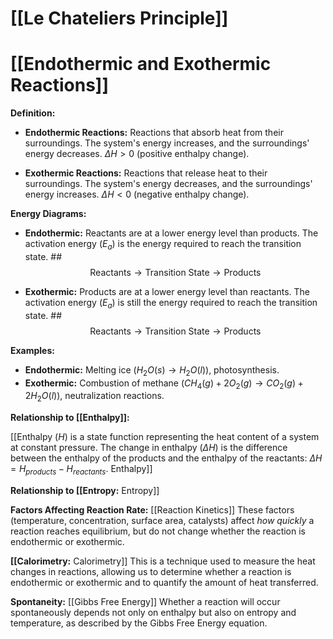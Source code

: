 # [[Le Chateliers Principle]]
# [[Endothermic and Exothermic Reactions]]

**Definition:**

* **Endothermic Reactions:** Reactions that absorb heat from their surroundings.  The system's energy increases, and the surroundings' energy decreases.  $\Delta H > 0$ (positive enthalpy change).

* **Exothermic Reactions:** Reactions that release heat to their surroundings. The system's energy decreases, and the surroundings' energy increases. $\Delta H < 0$ (negative enthalpy change).


**Energy Diagrams:**

* **Endothermic:**  Reactants are at a lower energy level than products.  The activation energy ($E_a$) is the energy required to reach the transition state. ## $$ \text{Reactants} \longrightarrow \text{Transition State} \longrightarrow \text{Products} $$

* **Exothermic:** Products are at a lower energy level than reactants. The activation energy ($E_a$) is still the energy required to reach the transition state. ## $$ \text{Reactants} \longrightarrow \text{Transition State} \longrightarrow \text{Products} $$

**Examples:**

* **Endothermic:** Melting ice ($H_2O(s) \rightarrow H_2O(l)$), photosynthesis.
* **Exothermic:** Combustion of methane ($CH_4(g) + 2O_2(g) \rightarrow CO_2(g) + 2H_2O(l)$), neutralization reactions.


**Relationship to [[Enthalpy]]:**

[[Enthalpy ($H$) is a state function representing the heat content of a system at constant pressure.  The change in enthalpy ($\Delta H$) is the difference between the enthalpy of the products and the enthalpy of the reactants:  $\Delta H = H_{products} - H_{reactants}$.  Enthalpy]]

**Relationship to [[Entropy:** Entropy]]

**Factors Affecting Reaction Rate:**  [[Reaction Kinetics]]  These factors (temperature, concentration, surface area, catalysts) affect *how quickly* a reaction reaches equilibrium, but do not change whether the reaction is endothermic or exothermic.

**[[Calorimetry:**  Calorimetry]]  This is a technique used to measure the heat changes in reactions, allowing us to determine whether a reaction is endothermic or exothermic and to quantify the amount of heat transferred.


**Spontaneity:**  [[Gibbs Free Energy]]  Whether a reaction will occur spontaneously depends not only on enthalpy but also on entropy and temperature, as described by the Gibbs Free Energy equation.
